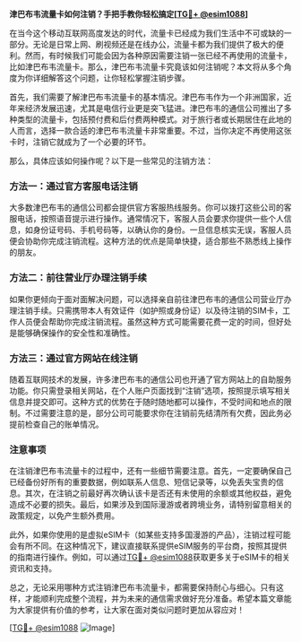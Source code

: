 **津巴布韦流量卡如何注销？手把手教你轻松搞定[[TG💪+ @esim1088](https://t.me/s/esim1088)]**

在当今这个移动互联网高度发达的时代，流量卡已经成为我们生活中不可或缺的一部分。无论是日常上网、刷视频还是在线办公，流量卡都为我们提供了极大的便利。然而，有时候我们可能会因为各种原因需要注销一张已经不再使用的流量卡，比如津巴布韦流量卡。那么，津巴布韦流量卡究竟该如何注销呢？本文将从多个角度为你详细解答这个问题，让你轻松掌握注销步骤。

首先，我们需要了解津巴布韦流量卡的基本情况。津巴布韦作为一个非洲国家，近年来经济发展迅速，尤其是电信行业更是突飞猛进。津巴布韦的通信公司推出了多种类型的流量卡，包括预付费和后付费两种模式。对于旅行者或长期居住在此地的人而言，选择一款合适的津巴布韦流量卡非常重要。不过，当你决定不再使用这张卡时，注销它就成为了一个必要的环节。

那么，具体应该如何操作呢？以下是一些常见的注销方法：

### 方法一：通过官方客服电话注销

大多数津巴布韦的通信公司都会提供官方客服热线服务。你可以拨打这些公司的客服电话，按照语音提示进行操作。通常情况下，客服人员会要求你提供一些个人信息，如身份证号码、手机号码等，以确认你的身份。一旦信息核实无误，客服人员便会协助你完成注销流程。这种方法的优点是简单快捷，适合那些不熟悉线上操作的朋友。

### 方法二：前往营业厅办理注销手续

如果你更倾向于面对面解决问题，可以选择亲自前往津巴布韦的通信公司营业厅办理注销手续。只需携带本人有效证件（如护照或身份证）以及待注销的SIM卡，工作人员便会帮助你完成注销流程。虽然这种方式可能需要花费一定的时间，但好处是能够确保操作的安全性和准确性。

### 方法三：通过官方网站在线注销

随着互联网技术的发展，许多津巴布韦的通信公司也开通了官方网站上的自助服务功能。你只需登录相关网站，在个人账户页面找到“注销”选项，按照提示填写相关信息并提交即可。这种方式的优势在于随时随地都可以操作，不受时间和地点的限制。不过需要注意的是，部分公司可能要求你在注销前先结清所有欠费，因此务必提前检查自己的账单情况。

### 注意事项

在注销津巴布韦流量卡的过程中，还有一些细节需要注意。首先，一定要确保自己已经备份好所有的重要数据，例如联系人信息、短信记录等，以免丢失宝贵的信息。其次，在注销之前最好再次确认该卡是否还有未使用的余额或其他权益，避免造成不必要的损失。最后，如果涉及到国际漫游或者跨境业务，请特别留意相关的政策规定，以免产生额外费用。

此外，如果你使用的是虚拟eSIM卡（如某些支持多国漫游的产品），注销过程可能会有所不同。在这种情况下，建议直接联系提供eSIM服务的平台商，按照其提供的指南进行操作。例如，可以通过[TG💪+ @esim1088](https://t.me/s/esim1088)获取更多关于eSIM卡的相关资讯和支持。

总之，无论采用哪种方式注销津巴布韦流量卡，都需要保持耐心与细心。只有这样，才能顺利完成整个流程，并为未来的通信需求做好充分准备。希望本篇文章能为大家提供有价值的参考，让大家在面对类似问题时更加从容应对！

[[TG💪+ @esim1088](https://t.me/s/esim1088) ![Image](https://i.postimg.cc/4NQfJmqS/Snipaste-2025-05-13-00-14-12.png)]